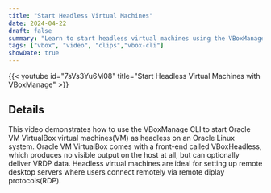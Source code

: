 ```yaml
---
title: "Start Headless Virtual Machines"
date: 2024-04-22
draft: false
summary: "Learn to start headless virtual machines using the VBoxManage startvm and VBoxHeadless commands"
tags: ["vbox", "video", "clips","vbox-cli"]
showDate: true
---
```


{{< youtube id="7sVs3Yu6M08" title="Start Headless Virtual Machines with VBoxManage" >}}

## Details

This video demonstrates how to use the VBoxManage CLI to start Oracle VM VirtualBox virtual machines(VM) as headless on an Oracle Linux system. Oracle VM VirtualBox comes with a front-end called VBoxHeadless, which produces no visible output on the host at all, but can optionally deliver VRDP data. Headless virtual machines are ideal for setting up remote desktop servers where users connect remotely via remote diplay protocols(RDP). 
